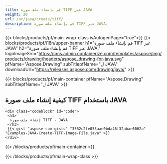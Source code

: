 ```yaml
---
title: قم بإنشاء ملف صورة TIFF عبر JAVA
weight: 20
url: /ar/java/create/tiff/
description: قم بإنشاء ملف صورة TIFF عبر JAVA.
---
```


{{< blocks/products/pf/main-wrap-class isAutogenPage="true">}}
{{< blocks/products/pf/i18n/upper-banner h1="قم بإنشاء ملف صورة TIFF عبر JAVA" h2="قم بإنشاء ملف صورة TIFF عبر JAVA." logoImageSrc="https://cms.admin.containerize.com/templates/aspose/img/products/drawing/headers/aspose_drawing-for-java.svg" pfName="Aspose.Drawing" subTitlepfName="ل JAVA" downloadUrl="https://releases.aspose.com/drawing/java/" >}}

{{< blocks/products/pf/main-container pfName="Aspose.Drawing" subTitlepfName="ل JAVA" >}}

<h2>كيفية إنشاء ملف صورة TIFF باستخدام JAVA</h2>

    <div class="codeblock" id="code">
     <h3>
      إنشاء ملف صورة TIFF - JAVA
     </h3>
     {{< gist "aspose-com-gists" "3562c2fe053aae0bda46f32abae6062a" "Examples-JAVA-Create-TIFF-Image-File.java" >}}
    </div>

{{< /blocks/products/pf/main-container >}}


{{< /blocks/products/pf/main-wrap-class >}}
